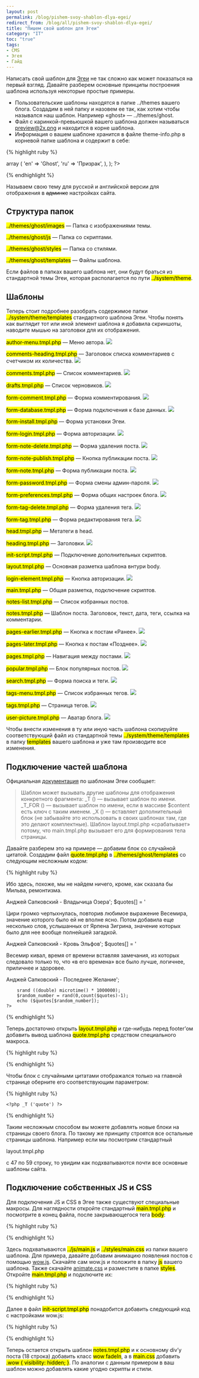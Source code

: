 ```yaml
---
layout: post
permalink: /blog/pishem-svoy-shablon-dlya-egei/
redirect_from: /blog/all/pishem-svoy-shablon-dlya-egei/
title: "Пишем свой шаблон для Эгеи"
category: "IT"
toc: "true"
tags:
- CMS
- Эгея
- Гайд
---
```


Написать свой шаблон для [Эгеи](http://blogengine.ru) не так сложно как может показаться на первый взгляд. Давайте разберем основные принципы построения шаблона используя некоторые простые примеры.

* Пользовательские шаблоны находятся в папке ../themes вашего блога. Создадим в ней папку и назовем ее так, как хотим чтобы назывался наш шаблон. Например «ghost» — ../themes/ghost.
* Файл с каринкой-превьюшкой вашего шаблона должен называться preview@2x.png и находится в корне шаблона.
* Информация о вашем шаблоне хранится в файле theme-info.php в корневой папке шаблона и содержит в себе:

{% highlight ruby %}
<?php return array (
    'display_name' => array (
        'en' => 'Ghost',
        'ru' => 'Призрак',
    ),
); ?>
{% endhighlight %}

Называем свою тему для русской и английской версии для отображения в ~~админке~~ настройках сайта.

## Структура папок

<div block>
<p><mark>../themes/ghost/images</mark> — Папка с изображениями темы.</p>
<p><mark>../themes/ghost/js</mark> — Папка со скриптами.</p>
<p><mark>../themes/ghost/styles</mark> — Папка со стилями.</p>
<p><mark>../themes/ghost/templates</mark> — Файлы шаблона.</p>
</div>

Если файлов в папках вашего шаблона нет, они будут браться из стандартной темы Эгеи, которая располагается по пути <mark>../system/theme</mark>.

## Шаблоны

Теперь стоит подробнее разобрать содержимое папки <mark>../system/theme/templates</mark> стандартного шаблона Эгеи. Чтобы понять как выглядит тот или иной элемент шаблона я добавила скриншоты, наводите мышью на заголовки для их отображения.

<div base>
<p pic><mark>author-menu.tmpl.php</mark> — Меню автора.
<img src="http://i.imgur.com/Xixlisq.png"/></p>
<p pic><mark>comments-heading.tmpl.php</mark> — Заголовок списка комментариев с счетчиком их количества.
<img src="http://i.imgur.com/j4FJTYb.png"/></p>
<p pic><mark>comments.tmpl.php</mark> — Список комментариев.
<img src="http://i.imgur.com/aBRjPgN.png"/></p>
<p pic><mark>drafts.tmpl.php</mark> — Список черновиков.
<img src="http://i.imgur.com/y5rRFnl.png"/></p>
<p pic><mark>form-comment.tmpl.php</mark> — Форма комментирования.
<img src="http://i.imgur.com/k9i1Fiq.png"/></p>
<p pic><mark>form-database.tmpl.php</mark> — Форма подключения к базе данных.
<img src="http://i.imgur.com/yLs600v.png"/></p>
<p pic><mark>form-install.tmpl.php</mark> — Форма установки Эгеи.</p>
<p pic><mark>form-login.tmpl.php</mark> — Форма авторизации.
<img src="http://i.imgur.com/s25cnt0.png"/></p>
<p pic><mark>form-note-delete.tmpl.php</mark> — Форма удаления поста.
<img src="http://i.imgur.com/9odhCTC.png"/></p>
<p pic><mark>form-note-publish.tmpl.php</mark> — Кнопка публикации поста.
<img src="http://i.imgur.com/Oteslpu.png"/></p>
<p pic><mark>form-note.tmpl.php</mark> — Форма публикации поста.
<img src="http://i.imgur.com/YibeAcF.png"/></p>
<p pic><mark>form-password.tmpl.php</mark> — Форма смены админ-пароля.
<img src="http://i.imgur.com/E6Y6Hdk.png"/></p>
<p pic><mark>form-preferences.tmpl.php</mark> — Форма общих настроек блога.
<img src="http://i.imgur.com/TT6aEAI.png"/></p>
<p pic><mark>form-tag-delete.tmpl.php</mark> — Форма удаления тега.
<img src="http://i.imgur.com/qnX41i4.png"/></p>
<p pic><mark>form-tag.tmpl.php</mark> — Форма редактирования тега.
<img src="http://i.imgur.com/hSugesE.png"/></p>
<p pic><mark>head.tmpl.php</mark> — Метатеги в head.</p>
<p pic><mark>heading.tmpl.php</mark> — Заголовки.
<img src="http://i.imgur.com/ErKitlN.png"/></p>
<p pic><mark>init-script.tmpl.php</mark> — Подключение дополнительных скриптов.</p>
<p pic><mark>layout.tmpl.php</mark> — Основная разметка шаблона внтури body.</p>
<p pic><mark>login-element.tmpl.php</mark> — Кнопка авторизации.
<img src="http://i.imgur.com/n6AasoE.png"/></p>
<p pic><mark>main.tmpl.php</mark> — Общая разметка, подключение скриптов.</p>
<p pic><mark>notes-list.tmpl.php</mark> — Список избранных постов.</p>
<p pic><mark>notes.tmpl.php</mark> — Шаблон поста. Заголовок, текст, дата, теги, ссылка на комментарии.</p>
<p pic><mark>pages-earlier.tmpl.php</mark> — Кнопка к постам «Ранее».
<img src="http://i.imgur.com/Wjgz62o.png"/></p>
<p pic><mark>pages-later.tmpl.php</mark> — Кнопка к постам «Позднее».
<img src="http://i.imgur.com/g0uovmp.png"/></p>
<p pic><mark>pages.tmpl.php</mark> — Навигация между постами.
<img src="http://i.imgur.com/wFFluuo.png"/></p>
<p pic><mark>popular.tmpl.php</mark> — Блок популярных постов.
<img src="http://i.imgur.com/ZEmPi29.png"/></p>
<p pic><mark>search.tmpl.php</mark> — Форма поиска и теги.
<img src="http://i.imgur.com/P7mrga1.png"/></p>
<p pic><mark>tags-menu.tmpl.php</mark> — Список избранных тегов.
<img src="http://i.imgur.com/RHERlFp.png"/></p>
<p pic><mark>tags.tmpl.php</mark> — Страница тегов.
<img src="http://i.imgur.com/t5bEc9V.png"/></p>
<p pic><mark>user-picture.tmpl.php</mark> — Аватар блога.
<img src="http://i.imgur.com/e65kuj9.png"/></p>
</div>

Чтобы внести изменения в ту или иную часть шаблона скопируйте соответствующий файл из стандартной темы <mark>../system/theme/templates</mark> в папку <mark>templates</mark> вашего шаблона и уже там производите все изменения.

## Подключение частей шаблона

Официальная [документация](https://docs.google.com/document/d/1yn7KCHq47oli7IH--skhymjjj2OSlXjcyGOxZ2ZEPeA/edit#heading=h.j2h2wr6xhlie) по шаблонам Эгеи сообщает:

> Шаблон может вызывать другие шаблоны для отображения конкретного фрагмента:
> _T () — вызывает шаблон по имени.
> _T_FOR () — вызывает шаблон по имени, если в массиве $content есть ключ с таким именем.
> _X () — вставляет дополнительный блок (не забывайте это использовать в своих шаблонах там, где это делают комплектные).
> Шаблон layout.tmpl.php «срабатывает» потому, что main.tmpl.php вызывает его для формирования тела страницы.

Давайте разберем это на примере — добавим блок со случайной цитатой. Создадим файл <mark>quote.tmpl.php</mark> в <mark>../themes/ghost/templates</mark> со следующим несложным кодом:

{% highlight ruby %}
<div class="e2-quote">
    <?php
        $quotes[] = '
        <p>Ибо здесь, похоже, мы не найдем ничего, кроме, как сказала бы Мильва, ремонтизма.</p>
        <span>Анджей Сапковский - Владычица Озера</span>';
        $quotes[] = '
        <p>Цири громко чертыхнулась, повторив любимое выражение Весемира, значение которого было ей не вполне ясно. Потом добавила еще несколько слов, услышанных от Ярпена Зигрина, значение которых было для нее вообще полнейшей загадкой.</p>
        <span>Анджей Сапковский - Кровь Эльфов</span>';
        $quotes[] = '
        <p>Весемир кивал, время от времени вставляя замечания, из которых следовало только то, что «в его времена» все было лучше, логичнее, приличнее и здоровее.</p>
        <span>Анджей Сапковский - Последнее Желание</span>';

        srand ((double) microtime() * 1000000);
        $random_number = rand(0,count($quotes)-1);
        echo ($quotes[$random_number]);
    ?>
</div>
{% endhighlight %}

Теперь достаточно открыть <mark>layout.tmpl.php</mark> и где-нибудь перед footer’ом добавить вывод шаблона <mark>quote.tmpl.php</mark> средством специального макроса.

{% highlight ruby %}
<?php _T ('quote') ?>
{% endhighlight %}

Чтобы блок с случайными цитатами отображался только на главной странице оберните его соответствующим параметром:

{% highlight ruby %}
<?php if ($content['class'] == 'frontpage') { ?>
    <?php _T ('quote') ?>
<?php } ?>
{% endhighlight %}

Таким несложным способом вы можете добавлять новые блоки на страницы своего блога. По такому же принципу строятся все остальные страницы шаблона. Например если мы посмотрим стандартный <p>layout.tmpl.php</p> с 47 по 59 строку, то увидим как подхватываются почти все основные шаблоны сайта.

## Подключение собственных JS и CSS

Для подключения JS и CSS в Эгее также существуют специальные макросы. Для наглядности откройте стандартный <mark>main.tmpl.php</mark> и посмотрите в конец файла, после закрывающегося тега <mark>body</mark>:

{% highlight ruby %}
<?php _CSS ('main') ?>
<?php _JS ('main') ?>
{% endhighlight %}

Здесь подхватываются <mark>../js/main.js</mark> и <mark>../styles/main.css</mark> из папки вашего шаблона. Для примера, давайте добавим анимацию появления постов с помощью [wow.js](https://github.com/matthieua/WOW). Скачайте сам wow.js и положите в папку <mark>js</mark> вашего шаблона. Также скачайте [animate.css](https://github.com/daneden/animate.css) и разместите в папке <mark>styles</mark>. Откройте <mark>main.tmpl.php</mark> и подключите их:

{% highlight ruby %}
<?php _CSS ('animate') ?>
<?php _JS ('wow') ?>
{% endhighlight %}

Далее в файл <mark>init-script.tmpl.php</mark> понадобится добавить следующий код с настройками wow.js:

{% highlight ruby %}
<script type="text/javascript">
    var wow = new WOW(
        {
            boxClass: 'wow',
            animateClass: 'animated',
            offset: 0,
            mobile: true,
            live: true,
            callback: function(box) {
            },
            scrollContainer: null
        }
    );
    wow.init();
</script>
{% endhighlight %}

Теперь остается открыть шаблон <mark>notes.tmpl.php</mark> и к основному div’у поста (18 строка) добавить класс <mark>wow fadeIn</mark>, а в <mark>main.css</mark> добавить <mark>.wow { visibility: hidden; }</mark>. По аналогии с данным примером в ваш шаблон можно добавлять какие угодно скрипты и стили.